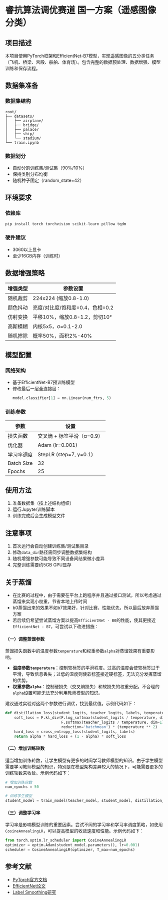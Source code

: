 # 睿抗算法调优赛道 国一方案（遥感图像分类）

## 项目描述
本项目使用PyTorch框架和EfficientNet-B7模型，实现遥感图像的五分类任务（飞机、桥梁、宫殿、船舶、体育场）。包含完整的数据预处理、数据增强、模型训练和保存流程。

## 数据集准备
### 数据集结构
```
root/
├── datasets/
│   ├── airplane/
│   ├── bridge/
│   ├── palace/
│   ├── ship/
│   └── stadium/
└── train.ipynb
```

### 数据划分
- 自动分割训练集/测试集（90%/10%）
- 保持类别分布均衡
- 随机种子固定（random_state=42）

## 环境要求
### 依赖库
```bash
pip install torch torchvision scikit-learn pillow tqdm
```

### 硬件建议
- 3060以上显卡
- 至少16GB内存（训练时）

## 数据增强策略
| 增强类型                | 参数设置                     |
|-----------------------|---------------------------|
| 随机裁剪                | 224x224 (缩放0.8-1.0)       |
| 颜色抖动                | 亮度/对比度/饱和度=0.4，色相=0.2 |
| 仿射变换                | 平移10%，缩放0.8-1.2，剪切10°  |
| 高斯模糊                | 内核5x5，σ=0.1-2.0          |
| 随机擦除                | 概率50%，面积2%-40%         |

## 模型配置
### 网络架构
- 基于EfficientNet-B7预训练模型
- 修改最后一层全连接层：
  ```python
  model.classifier[1] = nn.Linear(num_ftrs, 5)
  ```

### 训练参数
| 参数                 | 设置        |
|---------------------|-----------|
| 损失函数              | 交叉熵 + 标签平滑（α=0.9） |
| 优化器               | Adam (lr=0.001) |
| 学习率调度            | StepLR (step=7, γ=0.1) |
| Batch Size          | 32        |
| Epochs              | 25        |

## 使用方法
1. 准备数据集（按上述结构组织）
2. 运行Jupyter训练脚本
3. 训练完成后会生成模型文件

## 注意事项
1. 首次运行会自动创建训练集/测试集目录
2. 修改`data_dir`路径需同步调整数据集结构
3. 随机增强参数可能导致不同设备间结果微小差异
4. 完整训练需要约5GB GPU显存

## 关于蒸馏
- 在比赛的过程中，由于需要在平台上跑程序并且通过接口测试，所以考虑通过蒸馏来实现小权重，节省本地上传时间
- b0蒸馏出来的效果不如b7效果好，针对比赛，性能优先，所以最后放弃蒸馏方案
- 若后续仍希望尝试蒸馏方案以提高`EfficientNet - B0`的性能，使其更接近`EfficientNet - B7`，可尝试以下改进措施：

#### （一）调整蒸馏参数
蒸馏损失函数中的温度参数`temperature`和权重参数`alpha`对蒸馏效果有重要影响。
- **温度参数`temperature`**：控制软标签的平滑程度。过高的温度会使软标签过于平滑，导致信息丢失；过低的温度则使软标签接近硬标签，无法充分发挥蒸馏的优势。
- **权重参数`alpha`**：控制硬损失（交叉熵损失）和软损失的权重分配。不合理的`alpha`设置可能无法充分利用教师模型的知识。

建议通过实验对这两个参数进行调优，找到最优值。示例代码如下：
```python
def distillation_loss(student_logits, teacher_logits, labels, temperature=4.0, alpha=0.5):
    soft_loss = F.kl_div(F.log_softmax(student_logits / temperature, dim=1),
                         F.softmax(teacher_logits / temperature, dim=1),
                         reduction='batchmean') * (temperature ** 2)
    hard_loss = cross_entropy_loss(student_logits, labels)
    return alpha * hard_loss + (1 - alpha) * soft_loss
```

#### （二）增加训练轮数
适当增加训练轮数，让学生模型有更多的时间学习教师模型的知识。由于学生模型需要学习教师模型的知识，特别是在模型架构差异较大的情况下，可能需要更多的训练轮数来收敛。示例代码如下：
```python
# 增加训练轮数
num_epochs = 50

# 训练学生模型
student_model = train_model(teacher_model, student_model, distillation_loss, optimizer, scheduler, num_epochs=num_epochs)
```

#### （三）调整学习率
学习率是影响模型训练的重要因素。尝试不同的学习率和学习率调度策略，如使用`CosineAnnealingLR`，可以提高模型的收敛速度和性能。示例代码如下：
```python
from torch.optim.lr_scheduler import CosineAnnealingLR
optimizer = optim.Adam(student_model.parameters(), lr=0.001)
scheduler = CosineAnnealingLR(optimizer, T_max=num_epochs)
```

## 参考文献
- [PyTorch官方文档](https://pytorch.org/docs/stable/index.html)
- [EfficientNet论文](https://arxiv.org/abs/1905.11946)
- [Label Smoothing研究](https://arxiv.org/abs/1512.00567)
